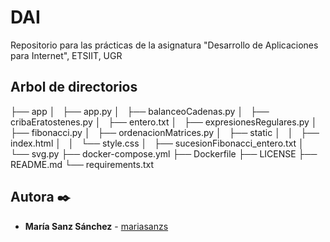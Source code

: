 # DAI
 Repositorio para las prácticas de la asignatura "Desarrollo de Aplicaciones para Internet", ETSIIT, UGR
 
 ## Arbol de directorios
├── app
│   ├── app.py
│   ├── balanceoCadenas.py
│   ├── cribaEratostenes.py
│   ├── entero.txt
│   ├── expresionesRegulares.py
│   ├── fibonacci.py
│   ├── ordenacionMatrices.py
│   ├── static
│   │   ├── index.html
│   │   └── style.css
│   ├── sucesionFibonacci_entero.txt
│   └── svg.py
├── docker-compose.yml
├── Dockerfile
├── LICENSE
├── README.md
└── requirements.txt

## Autora ✒️
* **María Sanz Sánchez** - [mariasanzs](https://github.com/mariasanzs)
